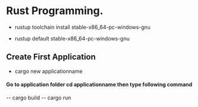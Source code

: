 # Rust Programming.

* rustup toolchain install stable-x86_64-pc-windows-gnu

* rustup default stable-x86_64-pc-windows-gnu

## Create First Application
- cargo new applicationname
#### Go to application folder cd applicationname then type following command
-- cargo build
-- cargo run

